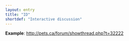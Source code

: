 ```yaml
---
layout: entry
title: "ID"
shortdef: "Interactive discussion"
---
```


**Example**: <http://pets.ca/forum/showthread.php?t=32222>

<!-- details -->

<!-- START GENERATED SCREENSHOT GALLERY -->
<!-- END GENERATED SCREENSHOT GALLERY -->
